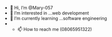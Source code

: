 - 👋 Hi, I’m @Mary-057
- 👀 I’m interested in ...web development
- 🌱 I’m currently learning ...software engineering
- - 📫 How to reach me (08065951322)
<!---
PLPBasicGitAssignment/Mary-057 is a ✨ special ✨ repository because its `README.md` (this file) appears on your GitHub profile.
You can click the Preview link to take a look at your changes.
--->

